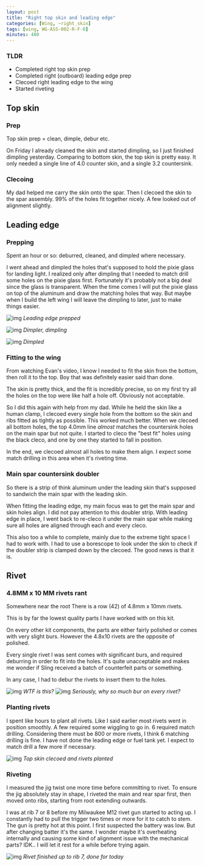 ```yaml
---
layout: post
title: "Right top skin and leading edge"
categories: [Wing, ~right_skin]
tags: [wing, WG-ASS-002-R-F-0]
minutes: 480
---
```


### TLDR

- Completed right top skin prep
- Completed right (outboard) leading edge prep
- Clecoed right leading edge to the wing
- Started riveting

## Top skin

### Prep

Top skin prep = clean, dimple, debur etc.

On Friday I already cleaned the skin and started dimpling, so I just finished dimpling yesterday. Comparing to bottom skin, the top skin is pretty easy. It only needed a single line of 4.0 counter skin, and a single 3.2 countersink.

### Clecoing

My dad helped me carry the skin onto the spar. Then I clecoed the skin to the spar assembly. 99% of the holes fit together nicely. A few looked out of alignment slightly.

## Leading edge

### Prepping

Spent an hour or so: deburred, cleaned, and dimpled where necessary.

I went ahead and dimpled the holes that's supposed to hold the pixie glass for landing light. I realized only after dimpling that I needed to match drill some holes on the pixie glass first. Fortunately it's probably not a big deal since the glass is transparent. When the time comes I will put the pixie glass on top of the aluminum and draw the matching holes that way. But maybe when I build the left wing I will leave the dimpling to later, just to make things easier.

![img](https://lh3.googleusercontent.com/pw/AP1GczOENNo6cjlyqb7zL9Oic4m-M_juVKf-KFkc-7YBJ1lBA20laXvwUu8LWTIMEQQdt9b8HXZTOzDR-sNrq78cbrRfaNSzNeHQ7Fije0dBQaPn2A2Y9biOjfUsaq-vPW8IqoCcuX-Mj5CvXIS8NJEJ3k7SlA=w2166-h2888-s-no-gm?authuser=3)
_Leading edge prepped_

![img](https://lh3.googleusercontent.com/pw/AP1GczMRcNdF8hO7hnCyt2uYcJTC_HbSzY9rWgEyfLLJK8JP0e_iOVM5WTG5ywrjFp_oh9BxmiLBLg4O8C_b-hLdk2VRQk2kg_CZp_9jKOxwkEfALcAc1LXsrFVgH3FWoP5hy02bbwB2MWjcE0rrRKGIwdK-FQ=w2166-h2888-s-no-gm?authuser=3)
_Dimpler, dimpling_

![img](https://lh3.googleusercontent.com/pw/AP1GczP9pS8_YBnNJN3Kgy0qnVk_00M2gYbuVsddPqZfdaZQhbkAjOBnix4nbvDoPnEEXgp-ovyY7Yb5l3KckjpA_afEWIA2T-ast0Po5SkI9LJUCsDa1I5o7CSosfW9J0l4UUxhH_QXI30IBtWD9r0selJDsA=w2166-h2888-s-no-gm?authuser=3)
_Dimpled_

### Fitting to the wing

From watching Evan's video, I know I needed to fit the skin from the bottom, then roll it to the top. Boy that was definitely easier said than done.

The skin is pretty thick, and the fit is incredibly precise, so on my first try all the holes on the top were like half a hole off. Obviously not acceptable.

So I did this again with help from my dad. While he held the skin like a human clamp, I clecoed every single hole from the bottom so the skin and ribs fitted as tightly as possible. This worked much better. When we clecoed all bottom holes, the top 4.0mm line _almost_ matches the countersink holes on the main spar but not quite. I started to cleco the "best fit" holes using the black cleco, and one by one they started to fall in position.

In the end, we clecoed almost all holes to make them align. I expect some match drilling in this area when it's riveting time.

### Main spar countersink doubler

So there is a strip of think aluminum under the leading skin that's supposed to sandwich the main spar with the leading skin.

When fitting the leading edge, my main focus was to get the main spar and skin holes align. I did not pay attention to this doubler strip. With leading edge in place, I went back to re-cleco it under the main spar while making sure all holes are aligned through each and every cleco.

This also too a while to complete, mainly due to the extreme tight space I had to work with. I had to use a borescope to look under the skin to check if the doubler strip is clamped down by the clecoed. The good news is that it is.

## Rivet

### 4.8MM x 10 MM rivets rant

Somewhere near the root There is a row (42) of 4.8mm x 10mm rivets.

This is by far the lowest quality parts I have worked with on this kit.

On every other kit components, the parts are either fairly polished or comes with very slight burs. However the 4.8x10 rivets are the opposite of polished.

Every single rivet I was sent comes with significant burs, and required deburring in order to fit into the holes. It's quite unacceptable and makes me wonder if Sling received a batch of counterfeit parts or something.

In any case, I had to debur the rivets to insert them to the holes.

![img](https://lh3.googleusercontent.com/pw/AP1GczPolmqUqbYoejW2AMIK5poDzl9YjmWxOr-SrAn-Z84YuZ-_VbKvcK-BGUWLAOk4GyS-MF5zzK6RiWpJygDYMLWKg5nekE17fuSZ0doK5KTFXshxR8hK037-aR6qVdlPIoe_hmvao64Fzve8R_IlTgCCxw=w3850-h2888-s-no-gm?authuser=3)
_WTF is this?_
![img](https://lh3.googleusercontent.com/pw/AP1GczNhuU5FuRXl2GYLqL5_aocomKT7IpZhDPD9xQX0u08orju96g0P4J1TQrmV0hdl6MniiQzqvs7F2kqlO56DOEwlfjfkHPCnJ4guwk5ID1pKNhPBWrvhpTgKJYzNastrdkF3589dULDY3NHRFq7XwpfZpg=w3850-h2888-s-no-gm?authuser=3)
_Seriously, why so much bur on every rivet?_

### Planting rivets

I spent like hours to plant all rivets. Like I said earlier most rivets went in position smoothly. A few required some wiggling to go in. 6 required match drilling. Considering there must be 800 or more rivets, I think 6 matching drilling is fine. I have not done the leading edge or fuel tank yet. I expect to match drill a few more if necessary.

![img](https://lh3.googleusercontent.com/pw/AP1GczOyPp6Qo7rtKzK0PumHFTSe8RQnfEQKpMmdZjqqlc2RvaOQI6pTu8mPy5uerVflckNf98jx2MKtu9qXqQWIwkhLl2qb8JEwnjICcEdJrRd52UOxdZqo6KtTm91B_OhAZZ_zAOX_FFjosa7RXg4H-_1EXg=w2166-h2888-s-no-gm?authuser=3)
_Top skin clecoed and rivets planted_

### Riveting

I measured the jig twist one more time before committing to rivet. To ensure the jig absolutely stay in shape, I riveted the main and rear spar first, then moved onto ribs, starting from root extending outwards.

I was at rib 7 or 8 before my Milwaukee M12 rivet gun started to acting up. I constantly had to pull the trigger two times or more for it to catch to stem. The gun is pretty hot at this point. I first suspected the battery was low. But after changing batter it's the same. I wonder maybe it's overheating internally and causing some kind of alignment issue with the mechanical parts? IDK.. I will let it rest for a while before trying again.

![img](https://lh3.googleusercontent.com/pw/AP1GczOEQV-wPhYHzeqeMS02_9CQQQxgSmM1nWHEnYXAs9crRjwdBVhtalYF0s4MuMtPpEHotlpW-R5522At65eTsh4cfBTtbbFH14uEFnvP9YzVOp2kOVFN_PjvycPS8NcQjDLeWhMWVM8blegGijTqlgHPlA=w2166-h2888-s-no-gm?authuser=3)
_Rivet finished up to rib 7, done for today_
